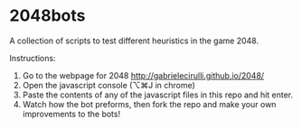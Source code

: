 2048bots
========

A collection of scripts to test different heuristics in the game 2048.

Instructions:
1. Go to the webpage for 2048 <http://gabrielecirulli.github.io/2048/>
2. Open the javascript console (⌥⌘J in chrome)
3. Paste the contents of any of the javascript files in this repo and hit enter.
4. Watch how the bot preforms, then fork the repo and make your own improvements to the bots!